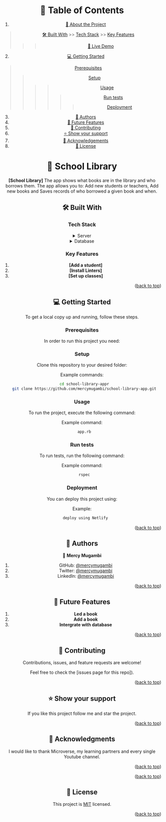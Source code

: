 <a name="readme-top"></a>

<div align="center">

<!-- TABLE OF CONTENTS -->

# 📗 Table of Contents

1. [📖 About the Project](#about-project)
  > [🛠 Built With](#built-with)
    >> [Tech Stack](#tech-stack)
    >> [Key Features](#key-features)
  >>> [🚀 Live Demo](#live-demo)
2. [💻 Getting Started](#getting-started)
  > [Prerequisites](#prerequisites)
  >> [Setup](#setup)
  >>>> [Usage](#usage)
  >>>>> [Run tests](#run-tests)
  >>>>>> [Deployment](#deployment)
3. [👥 Authors](#authors)
4. [🔭 Future Features](#future-features)
5. [🤝 Contributing](#contributing)
6. [⭐️ Show your support](#support)
7. [🙏 Acknowledgements](#acknowledgements)
8. [📝 License](#license)

<!-- PROJECT DESCRIPTION -->

# 📖 School Library <a name="about-project"></a>

**[School Library]** The app shows what books are in the library and who borrows them. The app allows you to: Add new students or teachers, Add new books and Saves records of who borrowed a given book and when.

## 🛠 Built With <a name="built-with"></a>

### Tech Stack <a name="tech-stack"></a>

<!-- <details>
  <summary>Client</summary>
  <ul>
    <li><a href="https://reactjs.org/">React.js</a></li>
  </ul>
</details> -->

<details>
  <summary>Server</summary>
  <ul>
    <li><a href="https://ruby.com/">ruby.js</a></li>
  </ul>
</details>

<details>
<summary>Database</summary>
  <ul>
    <li><a href="https://www.postgresql.org/">PostgreSQL</a></li>
  </ul>
</details>

<!-- Features -->

### Key Features <a name="key-features"></a>

1. **[Add a student]**
2. **[Install Linters]**
3. **[Set up classes]**

<p align="right">(<a href="#readme-top">back to top</a>)</p>

## 💻 Getting Started <a name="getting-started"></a>


To get a local copy up and running, follow these steps.

### Prerequisites

In order to run this project you need:

### Setup

Clone this repository to your desired folder:

Example commands:

```sh
  cd school-library-appr
  git clone https://github.com/mercymugambi/school-library-app.git
```

### Usage
To run the project, execute the following command:

Example command:

```sh
  app.rb
```

### Run tests

To run tests, run the following command:


Example command:

```sh
  rspec
```

### Deployment

You can deploy this project using:


Example:

```sh
    deploy using Netlify 
```


<p align="right">(<a href="#readme-top">back to top</a>)</p>

<!-- AUTHORS -->

## 👥 Authors <a name="authors"></a>

👤 **Mercy Mugambi**

1. GitHub: [@mercymugambi](https://github.com/mercymugambi)
2. Twitter: [@mercymugambi](https://twitter.com/MercyMugambi15)
3. LinkedIn: [@mercymugambi](https://www.linkedin.com/in/mercymugambi/)

<p align="right">(<a href="#readme-top">back to top</a>)</p>

<!-- FUTURE FEATURES -->

## 🔭 Future Features <a name="future-features"></a>

1. **Led a book**
2. **Add a book**
3. **Intergrate with database**

<p align="right">(<a href="#readme-top">back to top</a>)</p>

<!-- CONTRIBUTING -->

## 🤝 Contributing <a name="contributing"></a>

Contributions, issues, and feature requests are welcome!

Feel free to check the [issues page for this repo]).

<p align="right">(<a href="#readme-top">back to top</a>)</p>

<!-- SUPPORT -->

## ⭐️ Show your support <a name="support"></a>

If you like this project follow me and star the project.

<p align="right">(<a href="#readme-top">back to top</a>)</p>

<!-- ACKNOWLEDGEMENTS -->

## 🙏 Acknowledgments <a name="acknowledgements"></a>

I would like to thank Microverse, my learning partners and every single Youtube channel.

<p align="right">(<a href="#readme-top">back to top</a>)</p>

<!-- FAQ (optional) -->

<p align="right">(<a href="#readme-top">back to top</a>)</p>

<!-- LICENSE -->

## 📝 License <a name="license"></a>

This project is [MIT](./LICENSE) licensed.

<p align="right">(<a href="#readme-top">back to top</a>)</p>
